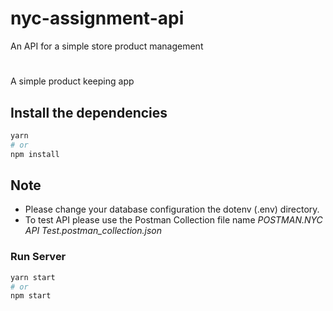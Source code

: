 # nyc-assignment-api
An API for a simple store product management
# 

A simple product keeping app

## Install the dependencies
```bash
yarn
# or
npm install
```

## Note
- Please change your database configuration the dotenv (.env) directory.
- To test API please use the Postman Collection file name *POSTMAN.NYC API Test.postman_collection.json*

### Run Server
```bash
yarn start
# or
npm start
```
